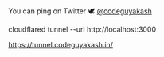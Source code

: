 You can ping on Twitter 🕊️ <a href="https://x.com/codeguyakash">@codeguyakash</a>

cloudflared tunnel --url http://localhost:3000

https://tunnel.codeguyakash.in/
